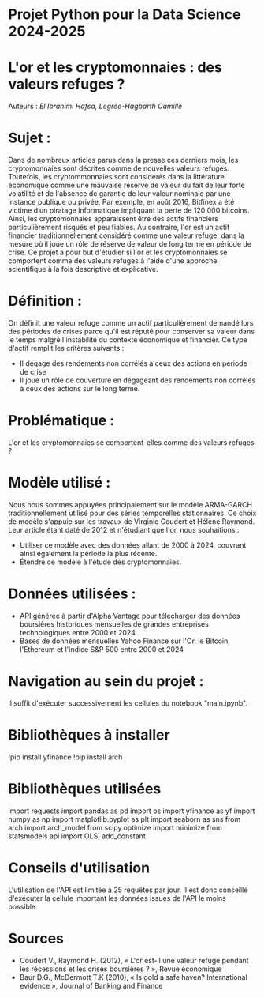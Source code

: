 # Projet Python pour la Data Science 2024-2025
# L'or et les cryptomonnaies : des valeurs refuges ? 

Auteurs : *El Ibrahimi Hafsa, Legrée-Hagbarth Camille*

# Sujet :
Dans de nombreux articles parus dans la presse ces derniers mois, les cryptomonnaies sont décrites comme de nouvelles valeurs refuges. Toutefois, les cryptommonnaies sont considérés dans la littérature économique comme une mauvaise réserve de valeur du fait de leur forte volatilité et de l'absence de garantie de leur valeur nominale par une instance publique ou privée. Par exemple, en août 2016, Bitfinex a été victime d’un piratage informatique impliquant la perte de 120 000 bitcoins. Ainsi, les cryptomonnaies apparaissent être des actifs financiers particulièrement risqués et peu fiables. Au contraire, l'or est un actif financier traditionnellement considéré comme une valeur refuge, dans la mesure où il joue un rôle de réserve de valeur de long terme en période de crise. Ce projet a pour but d'étudier si l'or et les cryptomonnaies se comportent comme des valeurs refuges à l'aide d'une approche scientifique à la fois descriptive et explicative. 

# Définition :
On définit une valeur refuge comme un actif particulièrement demandé lors des périodes de crises parce qu'il est réputé pour conserver sa valeur dans le temps malgré l'instabilité du contexte économique et financier. Ce type d'actif remplit les critères suivants :
- Il dégage des rendements non corrélés à ceux des actions en période de crise
- Il joue un rôle de couverture en dégageant des rendements non corrélés à ceux des actions sur le long terme.  

# Problématique :
L'or et les cryptomonnaies se comportent-elles comme des valeurs refuges ? 

# Modèle utilisé :
Nous nous sommes appuyées principalement sur le modèle ARMA-GARCH traditionnellement utilisé pour des séries temporelles stationnaires. Ce choix de modèle s'appuie sur les travaux de Virginie Coudert et Hélène Raymond. Leur article étant daté de 2012 et n'étudiant que l'or, nous souhaitions :
- Utiliser ce modèle avec des données allant de 2000 à 2024, couvrant ainsi également la période la plus récente.
- Étendre ce modèle à l'étude des cryptomonnaies.

# Données utilisées :
- API générée à partir d'Alpha Vantage pour télécharger des données boursières historiques mensuelles de grandes entreprises technologiques entre 2000 et 2024
- Bases de données mensuelles Yahoo Finance sur l'Or, le Bitcoin, l'Ethereum et l'indice S&P 500 entre 2000 et 2024

# Navigation au sein du projet :
Il suffit d'exécuter successivement les cellules du notebook "main.ipynb". 

# Bibliothèques à installer
 !pip install yfinance
 !pip install arch

# Bibliothèques utilisées
 import requests
 import pandas as pd
 import os
 import yfinance as yf
 import numpy as np
 import matplotlib.pyplot as plt
 import seaborn as sns
 from arch import arch_model
 from scipy.optimize import minimize
 from statsmodels.api import OLS, add_constant

# Conseils d'utilisation 
L'utilisation de l'API est limitée à 25 requêtes par jour. Il est donc conseillé d'exécuter la cellule important les données issues de l'API le moins possible.

# Sources 
- Coudert V., Raymond H. (2012), « L'or est-il une valeur refuge pendant les récessions et les crises boursières ? », Revue économique
- Baur D.G., McDermott T.K (2010), « Is gold a safe haven? International evidence », Journal of Banking and Finance


